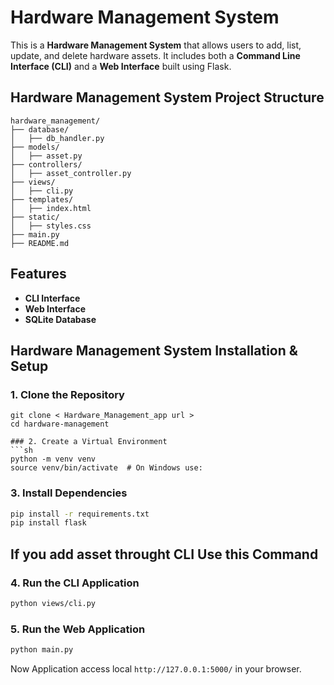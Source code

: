 # Hardware Management System

This is a **Hardware Management System** that allows users to add, list, update, and delete hardware assets. It includes both a **Command Line Interface (CLI)** and a **Web Interface** built using Flask.

## Hardware Management System Project Structure 
```
hardware_management/
├── database/
│   ├── db_handler.py
├── models/
│   ├── asset.py
├── controllers/
│   ├── asset_controller.py
├── views/
│   ├── cli.py
├── templates/
│   ├── index.html
├── static/
│   ├── styles.css
├── main.py
├── README.md
```

## Features
- **CLI Interface** 
- **Web Interface** 
- **SQLite Database**

## Hardware Management System Installation & Setup
### 1. Clone the Repository
```
git clone < Hardware_Management_app url >
cd hardware-management

### 2. Create a Virtual Environment
```sh
python -m venv venv
source venv/bin/activate  # On Windows use: 
```

### 3. Install Dependencies
```sh
pip install -r requirements.txt
pip install flask
```
## If you add asset throught CLI Use this Command
### 4. Run the CLI Application
```sh
python views/cli.py
```

### 5. Run the Web Application
```sh
python main.py
```
 Now Application access local `http://127.0.0.1:5000/` in your browser.
